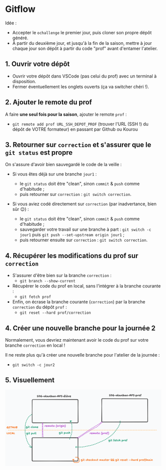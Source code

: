 # Gitflow

Idée :

- Accepter le `ochallenge` le premier jour, puis cloner son propre dépôt généré.
- À partir du deuxième jour, et jusqu'à la fin de la saison, mettre à jour chaque jour son dépôt à partir du code "prof" avant d'entamer l'atelier.

## 1. Ouvrir votre dépôt

- Ouvrir votre dépôt dans VSCode (pas celui du prof) avec un terminal à disposition.
- Fermer éventuellement les onglets ouverts (ça va switcher chéri !).

## 2. Ajouter le remote du prof

A faire **une seul fois pour la saison**, ajouter le remote `prof` :

- `git remote add prof URL_SSH_DEPOT_PROF` (trouver l'URL (SSH !) du dépôt de VOTRE formateur) en passant par Github ou Kourou

## 3. Retourner sur `correction` et s'assurer que le `git status` est propre

On s'assure d'avoir bien sauvegardé le code de la veille :

- Si vous êtes déjà sur une branche `jour1` :
  - le `git status` doit être "clean", sinon `commit` & `push` comme d'habitude ;
  - puis retourner sur `correction` : `git switch correction`.

- Si vous aviez codé directement sur `correction` (par inadvertance, bien sûr 😉) :
  - le `git status` doit être "clean", sinon `commit` & `push` comme d'habitude ;
  - sauvegarder votre travail sur une branche à part : `git switch -c jour1` puis `git push --set-upstream origin jour1` ;
  - puis retourner ensuite sur `correction` : `git switch correction`.

## 4. Récupérer les modifications du prof sur `correction`

- S'assurer d'être bien sur la branche `correction` :
  - `git branch --show-current`
- Récupèrer le code du prof en local, sans l'intégrer à la branche courante :
  - `git fetch prof`
- Enfin, on écrase la branche courante (`correction`) par la branche `correction` du dépôt `prof` :
  - `git reset --hard prof/correction`
  
## 4. Créer une nouvelle branche pour la journée 2

Normalement, vous devriez maintenant avoir le code du prof sur votre branche `correction` en local !

Il ne reste plus qu'à créer une nouvelle branche pour l'atelier de la journée :

- `git switch -c jour2`

## 5. Visuellement

![gitflow](../screenshots/gitflow.png)